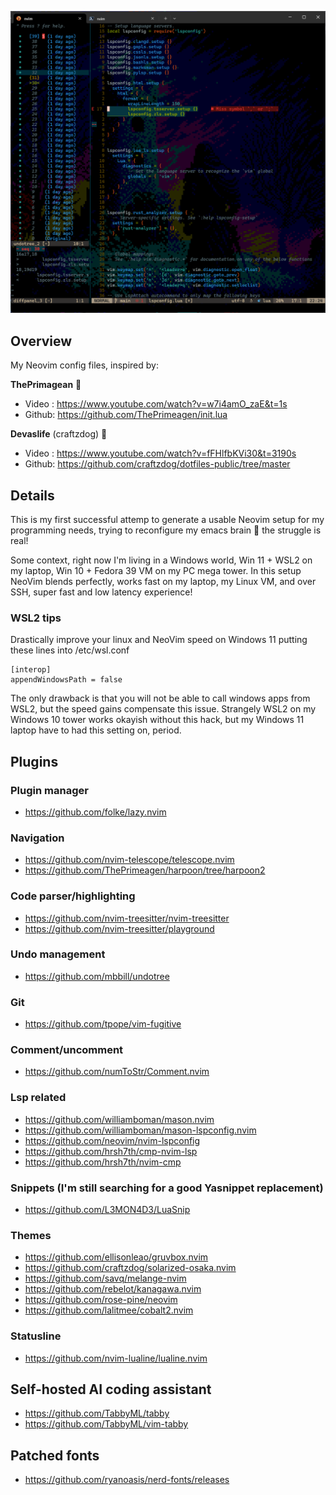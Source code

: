 ![mariogt nvim setup](/media/gtnvim.png "nvim")

## Overview

My Neovim config files, inspired by:

**ThePrimagean** 🍻

- Video : <https://www.youtube.com/watch?v=w7i4amO_zaE&t=1s>
- Github: <https://github.com/ThePrimeagen/init.lua>

**Devaslife** (craftzdog) 🐶

- Video : <https://www.youtube.com/watch?v=fFHlfbKVi30&t=3190s>
- Github: <https://github.com/craftzdog/dotfiles-public/tree/master>

## Details

This is my first successful attemp to generate a usable Neovim setup for my programming needs, trying to reconfigure my emacs brain 🦬 the struggle is real!

Some context, right now I'm living in a Windows world, Win 11 + WSL2 on my laptop, Win 10 + Fedora 39 VM on my PC mega tower. In this setup NeoVim blends perfectly, works fast on my laptop, my Linux VM, and over SSH, super fast and low latency experience!

### WSL2 tips

Drastically improve your linux and NeoVim speed on Windows 11 putting these lines into /etc/wsl.conf

```
[interop]
appendWindowsPath = false
```

The only drawback is that you will not be able to call windows apps from WSL2, but the speed gains compensate this issue.
Strangely WSL2 on my Windows 10 tower works okayish without this hack, but my Windows 11 laptop have to had this setting on, period.

## Plugins

### Plugin manager

- <https://github.com/folke/lazy.nvim>

### Navigation

- <https://github.com/nvim-telescope/telescope.nvim>
- <https://github.com/ThePrimeagen/harpoon/tree/harpoon2>

### Code parser/highlighting

- <https://github.com/nvim-treesitter/nvim-treesitter>
- <https://github.com/nvim-treesitter/playground>

### Undo management

- <https://github.com/mbbill/undotree>

### Git

- <https://github.com/tpope/vim-fugitive>

### Comment/uncomment

- <https://github.com/numToStr/Comment.nvim>

### Lsp related

- <https://github.com/williamboman/mason.nvim>
- <https://github.com/williamboman/mason-lspconfig.nvim>
- <https://github.com/neovim/nvim-lspconfig>
- <https://github.com/hrsh7th/cmp-nvim-lsp>
- <https://github.com/hrsh7th/nvim-cmp>

### Snippets (I'm still searching for a good Yasnippet replacement)

- <https://github.com/L3MON4D3/LuaSnip>

### Themes

- <https://github.com/ellisonleao/gruvbox.nvim>
- <https://github.com/craftzdog/solarized-osaka.nvim>
- <https://github.com/savq/melange-nvim>
- <https://github.com/rebelot/kanagawa.nvim>
- <https://github.com/rose-pine/neovim>
- <https://github.com/lalitmee/cobalt2.nvim>

### Statusline

- <https://github.com/nvim-lualine/lualine.nvim>

## Self-hosted AI coding assistant

- <https://github.com/TabbyML/tabby>
- <https://github.com/TabbyML/vim-tabby>

## Patched fonts

- <https://github.com/ryanoasis/nerd-fonts/releases>
